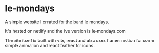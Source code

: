 # le-mondays
A simple website I created for the band le mondays.

It's hosted on netlify and the live version is le-mondays.com 

The site itself is built with vite, react and also uses framer motion for some simple animation and react feather for icons. 
